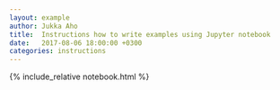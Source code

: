 ```yaml
---
layout: example
author: Jukka Aho
title:  Instructions how to write examples using Jupyter notebook
date:   2017-08-06 18:00:00 +0300
categories: instructions
---
```


{% include_relative notebook.html %}
